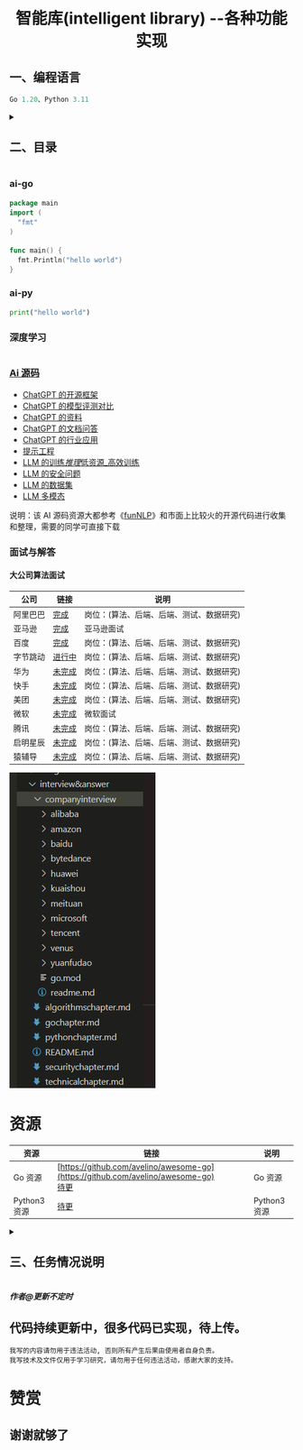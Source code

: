 <h1 align="center">智能库(intelligent library) --各种功能实现<br></h1>
<h2>一、编程语言</h2>

```go
Go 1.20、Python 3.11
```

<details>
<summary><h2>二、目录</h2></summary>

- [ai-go](#ai-go)
  - [算法](#算法)
  - [深度学习](#Go深度学习)
    - 。。。。
  - [功能库](#功能库)
    - [数据库](#数据库)
    - [FTP](https://github.com/pzspsh/intelligentlibrary/tree/main/ai-go/functionlibrary/ftp)
    - [POP3](https://github.com/pzspsh/intelligentlibrary/tree/main/ai-go/functionlibrary/pop3)
    - [SSH](https://github.com/pzspsh/intelligentlibrary/tree/main/ai-go/functionlibrary/ssh)
    - [Telnet](https://github.com/pzspsh/intelligentlibrary/tree/main/ai-go/functionlibrary/telnet)
    - [VMware](https://github.com/pzspsh/intelligentlibrary/tree/main/ai-go/functionlibrary/vmware)
    - [SMB](https://github.com/pzspsh/intelligentlibrary/tree/main/ai-go/functionlibrary/smb)
    - [SMTP](https://github.com/pzspsh/intelligentlibrary/tree/main/ai-go/functionlibrary/smtp)
    - 。。。。
  - [Go 书籍](#Go书籍)
    - 。。。。
  - [Go 教程](#Go教程)
    - 。。。。
  - [网络安全开发](#Go网络安全开发)
    - 。。。。
  - [系统设计](#Go系统设计)
  - 。。。。
- [ai-py](#ai-py)
  - [算法](#算法)
    - 。。。。
  - [深度学习](#py深度学习)
    - 。。。。
  - [Python3 书籍](#Python3书籍)
    - 。。。。
  - [Python3 教程](#Python3教程)
    - 。。。。
  - [网络安全开发](#py网络安全开发)
    - 。。。。
  - [系统设计](#py系统设计)
    - 。。。。
- [深度学习](#深度学习)
- [Ai 源码](#Ai源码)
- [面试与解答](#面试与解答)
  - [公司](#公司)
- [资源](#资源)
</details>

### ai-go

```go
package main
import (
  "fmt"
)

func main() {
  fmt.Println("hello world")
}
```

### ai-py

```python
print("hello world")
```

### 深度学习

```

```

### [Ai 源码]()

- [ChatGPT 的开源框架](https://github.com/pzspsh/intelligentlibrary/tree/main/AI-Source-Code/ChatGPT的开源框架)
- [ChatGPT 的模型评测对比](https://github.com/pzspsh/intelligentlibrary/tree/main/AI-Source-Code/ChatGPT的模型评测对比)
- [ChatGPT 的资料](https://github.com/pzspsh/intelligentlibrary/tree/main/AI-Source-Code/ChatGPT的资料)
- [ChatGPT 的文档问答](https://github.com/pzspsh/intelligentlibrary/tree/main/AI-Source-Code/ChatGPT的文档问答)
- [ChatGPT 的行业应用](https://github.com/pzspsh/intelligentlibrary/tree/main/AI-Source-Code/ChatGPT的行业应用)
- [提示工程](https://github.com/pzspsh/intelligentlibrary/tree/main/AI-Source-Code/提示工程)
- [LLM 的训练*推理*低资源\_高效训练](https://github.com/pzspsh/intelligentlibrary/tree/main/AI-Source-Code/LLM的训练_推理_低资源_高效训练)
- [LLM 的安全问题](https://github.com/pzspsh/intelligentlibrary/tree/main/AI-Source-Code/LLM的安全问题)
- [LLM 的数据集](https://github.com/pzspsh/intelligentlibrary/tree/main/AI-Source-Code/LLM的数据集)
- [LLM 多模态](https://github.com/pzspsh/intelligentlibrary/tree/main/AI-Source-Code/LLM多模态)

说明：该 AI 源码资源大都参考《[funNLP](https://github.com/fighting41love/funNLP)》和市面上比较火的开源代码进行收集和整理，需要的同学可直接下载

### 面试与解答

#### 大公司算法面试

| 公司     | 链接                                                                                                           | 说明                                     |
| -------- | -------------------------------------------------------------------------------------------------------------- | ---------------------------------------- |
| 阿里巴巴 | [完成](https://github.com/pzspsh/intelligentlibrary/tree/main/interview%26answer/companyinterview/alibaba)     | 岗位：(算法、后端、后端、测试、数据研究) |
| 亚马逊   | [完成](https://github.com/pzspsh/intelligentlibrary/tree/main/interview%26answer/companyinterview/amazon)      | 亚马逊面试                               |
| 百度     | [完成](https://github.com/pzspsh/intelligentlibrary/tree/main/interview%26answer/companyinterview/baidu)       | 岗位：(算法、后端、后端、测试、数据研究) |
| 字节跳动 | [进行中](https://github.com/pzspsh/intelligentlibrary/tree/main/interview%26answer/companyinterview/bytedance) | 岗位：(算法、后端、后端、测试、数据研究) |
| 华为     | [未完成](https://github.com/pzspsh/intelligentlibrary/tree/main/interview%26answer/companyinterview/huawei)    | 岗位：(算法、后端、后端、测试、数据研究) |
| 快手     | [未完成](https://github.com/pzspsh/intelligentlibrary/tree/main/interview%26answer/companyinterview/kuaishou)  | 岗位：(算法、后端、后端、测试、数据研究) |
| 美团     | [未完成](https://github.com/pzspsh/intelligentlibrary/tree/main/interview%26answer/companyinterview/meituan)   | 岗位：(算法、后端、后端、测试、数据研究) |
| 微软     | [未完成](https://github.com/pzspsh/intelligentlibrary/tree/main/interview%26answer/companyinterview/microsoft) | 微软面试                                 |
| 腾讯     | [未完成](https://github.com/pzspsh/intelligentlibrary/tree/main/interview%26answer/companyinterview/tencent)   | 岗位：(算法、后端、后端、测试、数据研究) |
| 启明星辰 | [未完成](https://github.com/pzspsh/intelligentlibrary/tree/main/interview%26answer/companyinterview/venus)     | 岗位：(算法、后端、后端、测试、数据研究) |
| 猿辅导   | [未完成](https://github.com/pzspsh/intelligentlibrary/tree/main/interview%26answer/companyinterview/yuanfudao) | 岗位：(算法、后端、后端、测试、数据研究) |

![img](/images/companyinterview.png)

# 资源

| 资源         | 链接                                                                                        | 说明         |
| ------------ | ------------------------------------------------------------------------------------------- | ------------ |
| Go 资源      | [https://github.com/avelino/awesome-go](https://github.com/avelino/awesome-go)<br> [待更]() | Go 资源      |
| Python3 资源 | [待更]()                                                                                    | Python3 资源 |

<details>
<summary><h2>三、任务情况说明</h2></summary>

| 任务         | 情况     | 说明 | 链接 |
| ------------ | -------- | ---- | ---- |
| 算法         | 部分完成 | --   | --   |
| 深度学习     | 未完成   | --   | --   |
| Go 教程      | 整理中   | --   | --   |
| Python3 教程 | 整理中   | --   | --   |
| 面试&解答    | 部分完成 | --   | --   |
| 总结         | --       | --   | --   |

</details>

##### 作者@更新不定时

## 代码持续更新中，很多代码已实现，待上传。

```
我写的内容请勿用于违法活动, 否则所有产生后果由使用者自身负责。
我写技术及文件仅用于学习研究，请勿用于任何违法活动，感谢大家的支持。
```

# 赞赏

## 谢谢就够了

